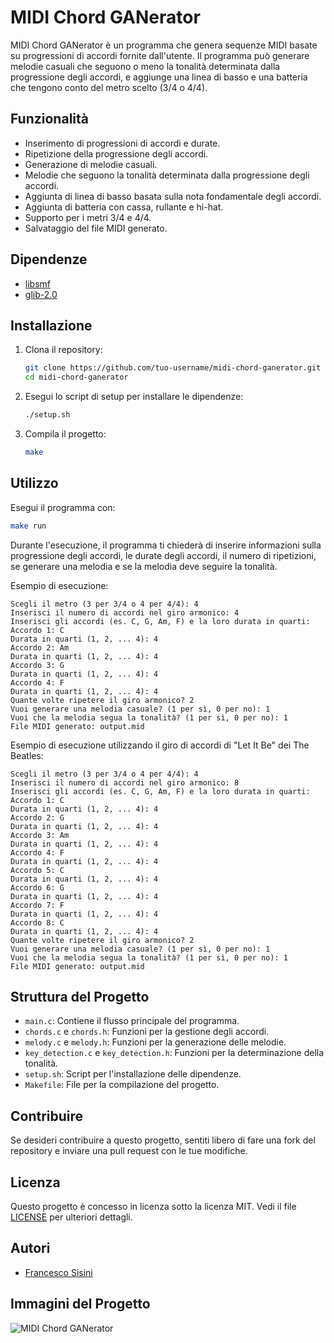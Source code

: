 
# MIDI Chord GANerator

MIDI Chord GANerator è un programma che genera sequenze MIDI basate su progressioni di accordi fornite dall'utente. Il programma può generare melodie casuali che seguono o meno la tonalità determinata dalla progressione degli accordi, e aggiunge una linea di basso e una batteria che tengono conto del metro scelto (3/4 o 4/4).

## Funzionalità

- Inserimento di progressioni di accordi e durate.
- Ripetizione della progressione degli accordi.
- Generazione di melodie casuali.
- Melodie che seguono la tonalità determinata dalla progressione degli accordi.
- Aggiunta di linea di basso basata sulla nota fondamentale degli accordi.
- Aggiunta di batteria con cassa, rullante e hi-hat.
- Supporto per i metri 3/4 e 4/4.
- Salvataggio del file MIDI generato.

## Dipendenze

- [libsmf](https://sourceforge.net/projects/libsmf/)
- [glib-2.0](https://developer.gnome.org/glib/)

## Installazione

1. Clona il repository:
   ```sh
   git clone https://github.com/tuo-username/midi-chord-ganerator.git
   cd midi-chord-ganerator
   ```

2. Esegui lo script di setup per installare le dipendenze:
   ```sh
   ./setup.sh
   ```

3. Compila il progetto:
   ```sh
   make
   ```

## Utilizzo

Esegui il programma con:
```sh
make run
```

Durante l'esecuzione, il programma ti chiederà di inserire informazioni sulla progressione degli accordi, le durate degli accordi, il numero di ripetizioni, se generare una melodia e se la melodia deve seguire la tonalità.

Esempio di esecuzione:

```plaintext
Scegli il metro (3 per 3/4 o 4 per 4/4): 4
Inserisci il numero di accordi nel giro armonico: 4
Inserisci gli accordi (es. C, G, Am, F) e la loro durata in quarti:
Accordo 1: C
Durata in quarti (1, 2, ... 4): 4
Accordo 2: Am
Durata in quarti (1, 2, ... 4): 4
Accordo 3: G
Durata in quarti (1, 2, ... 4): 4
Accordo 4: F
Durata in quarti (1, 2, ... 4): 4
Quante volte ripetere il giro armonico? 2
Vuoi generare una melodia casuale? (1 per sì, 0 per no): 1
Vuoi che la melodia segua la tonalità? (1 per sì, 0 per no): 1
File MIDI generato: output.mid
```
Esempio di esecuzione utilizzando il giro di accordi di "Let It Be" dei The Beatles:
```plaintext
Scegli il metro (3 per 3/4 o 4 per 4/4): 4
Inserisci il numero di accordi nel giro armonico: 8
Inserisci gli accordi (es. C, G, Am, F) e la loro durata in quarti:
Accordo 1: C
Durata in quarti (1, 2, ... 4): 4
Accordo 2: G
Durata in quarti (1, 2, ... 4): 4
Accordo 3: Am
Durata in quarti (1, 2, ... 4): 4
Accordo 4: F
Durata in quarti (1, 2, ... 4): 4
Accordo 5: C
Durata in quarti (1, 2, ... 4): 4
Accordo 6: G
Durata in quarti (1, 2, ... 4): 4
Accordo 7: F
Durata in quarti (1, 2, ... 4): 4
Accordo 8: C
Durata in quarti (1, 2, ... 4): 4
Quante volte ripetere il giro armonico? 2
Vuoi generare una melodia casuale? (1 per sì, 0 per no): 1
Vuoi che la melodia segua la tonalità? (1 per sì, 0 per no): 1
File MIDI generato: output.mid
```

## Struttura del Progetto

- `main.c`: Contiene il flusso principale del programma.
- `chords.c` e `chords.h`: Funzioni per la gestione degli accordi.
- `melody.c` e `melody.h`: Funzioni per la generazione delle melodie.
- `key_detection.c` e `key_detection.h`: Funzioni per la determinazione della tonalità.
- `setup.sh`: Script per l'installazione delle dipendenze.
- `Makefile`: File per la compilazione del progetto.

## Contribuire

Se desideri contribuire a questo progetto, sentiti libero di fare una fork del repository e inviare una pull request con le tue modifiche.

## Licenza

Questo progetto è concesso in licenza sotto la licenza MIT. Vedi il file [LICENSE](LICENSE) per ulteriori dettagli.

## Autori

- [Francesco Sisini](https://github.com/francescosisini)

## Immagini del Progetto

![MIDI Chord GANerator](path/to/your/project/image.png)
